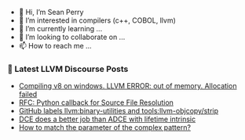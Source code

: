 - 👋 Hi, I’m Sean Perry
- 👀 I’m interested in compilers (c++, COBOL, llvm)
- 🌱 I’m currently learning ...
- 💞️ I’m looking to collaborate on ...
- 📫 How to reach me ...

<!---
s66perry/s66perry is a ✨ special ✨ repository because its `README.md` (this file) appears on your GitHub profile.
You can click the Preview link to take a look at your changes.
--->
### 📕 Latest LLVM Discourse Posts

<!-- DISCOURSE-LLVM:START -->
- [Compiling v8 on windows. LLVM ERROR: out of memory. Allocation failed](https://discourse.llvm.org/t/compiling-v8-on-windows-llvm-error-out-of-memory-allocation-failed/83796#post_1)
- [RFC: Python callback for Source File Resolution](https://discourse.llvm.org/t/rfc-python-callback-for-source-file-resolution/83545#post_10)
- [GitHub labels llvm:binary-utilities and tools:llvm-objcopy/strip](https://discourse.llvm.org/t/github-labels-llvm-binary-utilities-and-tools-llvm-objcopy-strip/83794#post_1)
- [DCE does a better job than ADCE with lifetime intrinsic](https://discourse.llvm.org/t/dce-does-a-better-job-than-adce-with-lifetime-intrinsic/83793#post_1)
- [How to match the parameter of the complex pattern?](https://discourse.llvm.org/t/how-to-match-the-parameter-of-the-complex-pattern/83779#post_5)
<!-- DISCOURSE-LLVM:END -->
